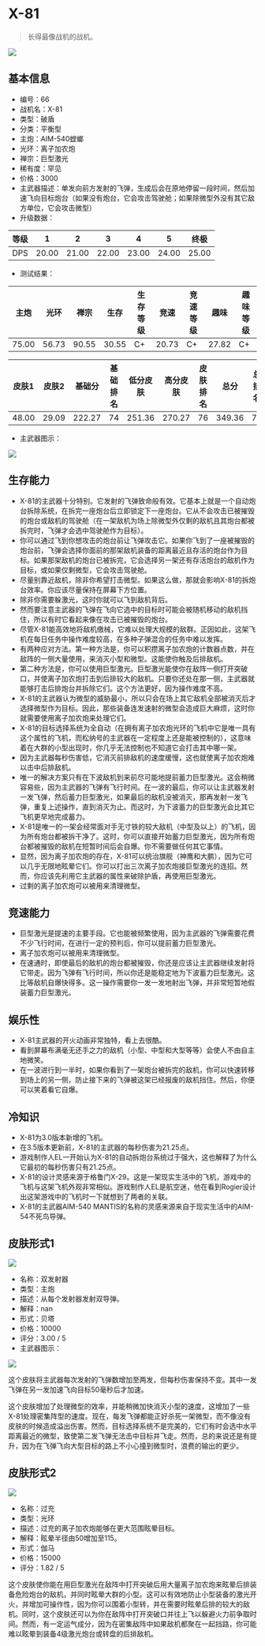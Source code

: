 # X-81

> 长得最像战机的战机。

<img src="/ships/ship_66.png" style={{zoom:1}}/>

## 基本信息

- 编号：66
- 战机名：X-81
- 类型：破盾
- 分类：平衡型
- 主炮：AIM-540螳螂
- 光环：离子加农炮
- 禅宗：巨型激光
- 稀有度：罕见
- 价格：3000
- 主武器描述：单发向前方发射的飞弹，生成后会在原地停留一段时间，然后加速飞向目标炮台（如果没有炮台，它会攻击驾驶舱；如果除微型外没有其它敌方单位，它会攻击微型）
- 升级数据：

| 等级 | 1 | 2 | 3 | 4 | 5 | 终极 |
|--|--|--|--|--|--|--|
| DPS | 20.00 | 21.00 | 22.00 | 23.00 | 24.00 | 25.00 |

- 测试结果：

| 主炮 | 光环 | 禅宗 | 生存 | 生存等级 | 竞速 | 竞速等级 | 趣味 | 趣味等级 |
|--|--|--|--|--|--|--|--|--|
| 75.00 | 56.73 | 90.55 | 30.55 | C+ | 20.73 | C+ | 27.82 | C+ |

| 皮肤1 | 皮肤2 | 基础分 | 基础排名 | 低分皮肤 | 高分皮肤 | 皮肤排名 | 总分 | 总排名 |
|--|--|--|--|--|--|--|--|--|
| 48.00 | 29.09 | 222.27 | 74 | 251.36 | 270.27 | 76 | 349.36 | 79 |

- 主武器图示：

<img src="/illustration/main_66.gif" style={{zoom:1}}/>

## 生存能力

- X-81的主武器十分特别。它发射的飞弹致命般有效。它基本上就是一个自动炮台拆除系统，在拆完一座炮台后立即锁定下一座炮台。它从不会攻击已被摧毁的炮台或敌机的驾驶舱（在一架敌机为场上除微型外仅剩的敌机且其炮台都被拆完时，飞弹才会选中驾驶舱作为目标）。
- 你可以通过飞到你想攻击的炮台前让飞弹攻击它。如果你飞到了一座被摧毁的炮台前，飞弹会选择你面前的那架敌机装备的距离最近且存活的炮台作为目标。如果那架敌机的炮台已被拆完，它会选择另一架还有存活炮台的敌机作为目标，或如果仅剩微型，它会攻击驾驶舱。
- 尽量别靠近敌机，除非你希望打击微型。如果这么做，那就会影响X-81的拆炮台效率。你应该尽量保持在屏幕下方位置。
- 除非你需要躲激光，这时你就可以飞到敌机背后。
- 然而要注意主武器的飞弹在飞向它选中的目标时可能会被随机移动的敌机挡住，所以有时它看起来像在攻击已被摧毁的炮台。
- 尽管X-81能高效地将敌机缴械，它难以处理大规模的敌群。正因如此，这架飞机在每日任务中操作难度较高，在多种子弹混合的任务中难以发挥。
- 有两种应对方法。第一种方法是，你可以积攒离子加农炮的计数器点数，并在敌阵的一侧大量使用，来消灭小型和微型。这能使你触及后排敌机。
- 第二种方法是，你可以使用巨型激光。巨型激光能使你在敌阵一侧打开突破口，并使离子加农炮打击到后排较大的敌机。只要你还处在那一侧，主武器就能够打击后排炮台并拆除它们。这个方法更好，因为操作难度不高。
- X-81的主武器认为微型的威胁最小，所以只会在场上其它敌机全部被消灭后才选择微型作为目标。因此，那些装备连发速射的微型会造成巨大麻烦，这时你就需要使用离子加农炮来处理它们。
- X-81的目标选择系统为全自动（在拥有离子加农炮光环的飞机中它是唯一具有这个属性的飞机，而松纳号的主武器在一定程度上还是能被控制的），这意味着在大群的小型出现时，你几乎无法控制也不知道它会打击其中哪一架。
- 因为主武器每秒伤害低，它消灭前排敌机的速度缓慢，这也就使离子加农炮难以击中后排敌机。
- 唯一的解决方案只有在下波敌机到来前尽可能地提前蓄力巨型激光。这会稍微容易些，因为主武器的飞弹有飞行时间。在一波的最后，你可以让主武器发射一发飞弹，然后蓄力巨型激光，如果最后的敌机没被消灭，那再发射一发飞弹，重复上述操作，直到消灭为止。而这时，为下波蓄力的巨型激光会比其它飞机更早地完成蓄力。
- X-81是唯一的一架会经常面对手无寸铁的较大敌机（中型及以上）的飞机，因为所有炮台都被拆干净了。这时，你可以直接开始蓄力巨型激光，因为所有炮台都被摧毁的敌机在短暂时间后会自爆。你不需要做任何其它事情。
- 显然，因为离子加农炮的存在，X-81可以统治旗舰（神鹰和大鹏），因为它可以几乎无限地眩晕它们。你可以打出三次离子加农炮接巨型激光的连招。然而，你应该先利用它主武器的属性来破除护盾，再使用巨型激光。
- 过剩的离子加农炮可以被用来清理微型。

## 竞速能力

- 巨型激光是提速的主要手段。它也能被频繁使用，因为主武器的飞弹需要花费不少飞行时间，在进行一定的预判后，你可以提前蓄力巨型激光。
- 离子加农炮可以被用来清理微型。
- 在速通时，即使最后的敌机的炮台都被摧毁，你还是应该让主武器继续发射将它带走。因为飞弹有飞行时间，所以你还是能稳定地为下波蓄力巨型激光。这比等敌机自爆快得多。这一操作需要你一发一发地射出飞弹，并非常短暂地假装蓄力巨型激光。

## 娱乐性

- X-81主武器的开火动画非常独特，看上去很酷。
- 看到屏幕布满毫无还手之力的敌机（小型、中型和大型等等）会使人不由自主地微笑。
- 在一波进行到一半时，如果你看到了一架炮台被拆完的敌机，你可以快速转移到场上的另一侧，防止接下来的飞弹被这架已经报废的敌机挡住。然后，你便可以笑着看它自爆。

## 冷知识

- X-81为3.0版本新增的飞机。
- 在3.5版本更新前，X-81的主武器的每秒伤害为21.25点。
- 游戏制作人EL一开始认为X-81的自动拆炮台系统过于强大，这也解释了为什么它最初的每秒伤害只有21.25点。
- X-81的设计灵感来源于格鲁门X-29。这是一架现实生活中的飞机，游戏中的飞机与这架飞机外观非常相似。游戏制作人EL是航空迷，他在看到Rogier设计出这架游戏中的飞机时一下就想到了两者的关联。
- X-81的主武器AIM-540 MANTIS的名称的灵感来源来自于现实生活中的AIM-54不死鸟导弹。

## 皮肤形式1

<img src="/ships/ship_66_apex_1.png" style={{zoom:1}}/>

- 名称：双发射器
- 类型：主炮
- 描述：从每个发射器发射双导弹。
- 解释：nan
- 形式：贝塔
- 价格：10000
- 评分：3.00 / 5
- 主武器图示：

<img src="/illustration/main_66_beta.gif" style={{zoom:1}}/>

这个皮肤将主武器每次发射的飞弹数增加至两发，但每秒伤害保持不变。其中一发飞弹在另一发加速飞向目标50毫秒后才加速。

这个皮肤增加了处理微型的效率，并能稍微加快消灭小型的速度，这增加了一些X-81处理密集阵型的速度。现在，每发飞弹都能正好杀死一架微型，而不像没有皮肤的时候造成溢出伤害。然而，目标选择系统不是完美的，它们有时会选中水平距离最近的微型，致使第二发飞弹无法击中目标并飞走。然而，总的来说还是有提升，因为在飞弹飞向大型目标的路上不小心撞到微型时，浪费的输出的更少。

## 皮肤形式2

<img src="/ships/ship_66_apex_2.png" style={{zoom:1}}/>

- 名称：过充
- 类型：光环
- 描述：过充的离子加农炮能够在更大范围眩晕目标。
- 解释：眩晕半径由50增加至115。
- 形式：伽马
- 价格：15000
- 评分：1.82 / 5

这个皮肤使你能在用巨型激光在敌阵中打开突破后用大量离子加农炮来眩晕后排装备危险炮台的敌机，并同时眩晕大群的小型。这可以有效地防止小型装备的激光开火，并增加可操作性，因为你可以围着小型转，并在需要时眩晕后排的较大的敌机。同时，这个皮肤还可以为你在敌阵中打开突破口并往上飞以躲避火力前争取时间。然而，有一定运气成分，因为在密集敌阵中如果敌机都聚在一起挡路，你可能难以眩晕到装备4级激光炮台或转盘的后排敌机。
